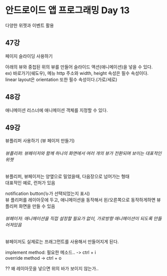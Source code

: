 # 안드로이드 앱 프로그래밍 Day 13
다양한 위젯과 이벤트 활용

## 47강
페이지 슬라이딩 사용하기

아래의 뷰와 중첩된 위의 뷰를 만들어 슬라이드 액션(애니메이션)을 넣을 수 있다.  
ex) 바로가기(쉐도우), 메뉴
http 주소와 width, height 속성은 필수 속성이다.  
linear layout은 orientation 또한 필수 속성이다.(가로/세로)  

## 48강
애니메이션 리스너에 애니메이션 객체를 지정할 수 있다.

## 49강
뷰플리퍼 사용하기 (뷰 페이저 만들기)

###### 뷰플리퍼: 뷰페이저와 함께 하나의 화면에서 여러 개의 뷰가 전환되며 보이는 대표적인 위젯  
뷰플리퍼, 뷰페이저는 양옆으로 밀었을때, 다음장으로 넘어가는 형태  
대표적인 예로, 런처가 있음  

notification button(누가 선택되었는지 표시)  
뷰 플리퍼를 레이아웃에 두고, 애니메이션을 동작해서 왼/오른쪽으로 동작하게하면 뷰플리퍼 화면을 만들 수 있음  

###### 뷰페이저: 애니메이션을 직접 설정할 필요가 없이, 가로방향 애니메이션이 되도록 만들어져있음  
뷰페이저도 실제로는 프래그먼트를 사용해서 만들어지게 된다.  

implement method: 필요한 메소드.. -> ctrl + i  
override method -> ctrl + o  

?? 왜 레이아웃을 넣으면 위의 바가 보이지 않는가..
